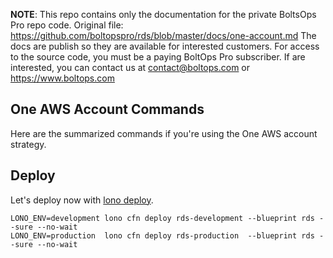 <!-- note marker start -->
**NOTE**: This repo contains only the documentation for the private BoltsOps Pro repo code.
Original file: https://github.com/boltopspro/rds/blob/master/docs/one-account.md
The docs are publish so they are available for interested customers.
For access to the source code, you must be a paying BoltOps Pro subscriber.
If are interested, you can contact us at contact@boltops.com or https://www.boltops.com

<!-- note marker end -->

## One AWS Account Commands

Here are the summarized commands if you're using the One AWS account strategy.

## Deploy

Let's deploy now with [lono deploy](https://lono.cloud/reference/lono-cfn-deploy/).

    LONO_ENV=development lono cfn deploy rds-development --blueprint rds --sure --no-wait
    LONO_ENV=production  lono cfn deploy rds-production  --blueprint rds --sure --no-wait

